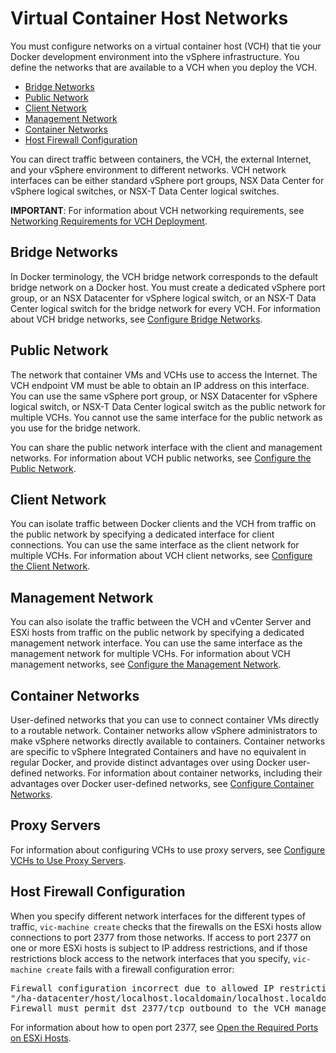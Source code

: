 # Virtual Container Host Networks #

You must configure networks on a virtual container host (VCH) that tie your Docker development environment into the vSphere infrastructure. You define the networks that are available to a VCH when you deploy the VCH.

- [Bridge Networks](#bridge) 
- [Public Network](#public) 
- [Client Network](#client) 
- [Management Network](#mgmt) 
- [Container Networks](#container) 
- [Host Firewall Configuration](#firewall)

You can direct traffic between containers, the VCH, the external Internet, and your vSphere environment to different networks. VCH network interfaces can be either standard vSphere port groups, NSX Data Center for vSphere logical switches, or NSX-T Data Center logical switches.  

**IMPORTANT**: For information about VCH networking requirements, see [Networking Requirements for VCH Deployment](network_reqs.md#vchnetworkreqs).

## Bridge Networks <a id="bridge"></a>

In Docker terminology, the VCH bridge network corresponds to the default bridge network on a Docker host. You must create a dedicated vSphere port group, or an NSX Datacenter for vSphere logical switch, or an NSX-T Data Center logical switch for the bridge network for every VCH. For information about VCH bridge networks, see [Configure Bridge Networks](bridge_network.md).

## Public Network <a id="public"></a>

The network that container VMs and VCHs use to access the Internet. The VCH endpoint VM must be able to obtain an IP address on this interface. You can use the same vSphere port group, or NSX Datacenter for vSphere logical switch, or NSX-T Data Center logical switch as the public network for multiple VCHs. You cannot use the same interface for the public network as you use for the bridge network.

You can share the public network interface with the client and management networks. For information about VCH public networks, see [Configure the Public Network](public_network.md).

## Client Network <a id="client"></a>

You can isolate traffic between Docker clients and the VCH from traffic on the public network by specifying a dedicated interface for client connections. You can use the same interface as the client network for multiple VCHs. For information about VCH client networks, see [Configure the Client Network](client_network.md).

## Management Network <a id="mgmt"></a>

You can also isolate the traffic between the VCH and vCenter Server and ESXi hosts from traffic on the public network by specifying a dedicated management network interface. You can use the same interface as the management network for multiple VCHs. For information about VCH management networks, see [Configure the Management Network](mgmt_network.md).

## Container Networks <a id="container"></a>

User-defined networks that you can use to connect container VMs directly to a routable network. Container networks allow vSphere administrators to make vSphere networks directly available to containers. Container networks are specific to vSphere Integrated Containers and have no equivalent in regular Docker, and provide distinct advantages over using Docker user-defined networks. For information about container networks, including their advantages over Docker user-defined networks, see [Configure Container Networks](container_networks.md).

## Proxy Servers <a id="proxy"></a>

For information about configuring VCHs to use proxy servers, see [Configure VCHs to Use Proxy Servers](vch_proxy.md).

## Host Firewall Configuration <a id="firewall"></a>

When you specify different network interfaces for the different types of traffic, `vic-machine create` checks that the firewalls on the ESXi hosts allow connections to port 2377 from those networks. If access to port 2377 on one or more ESXi hosts is subject to IP address restrictions, and if those restrictions block access to the network interfaces that you specify, `vic-machine create` fails with a firewall configuration error:
<pre>Firewall configuration incorrect due to allowed IP restrictions on hosts: 
"/ha-datacenter/host/localhost.localdomain/localhost.localdomain" 
Firewall must permit dst 2377/tcp outbound to the VCH management interface
</pre>

For information about how to open port 2377, see [Open the Required Ports on ESXi Hosts](open_ports_on_hosts.md).